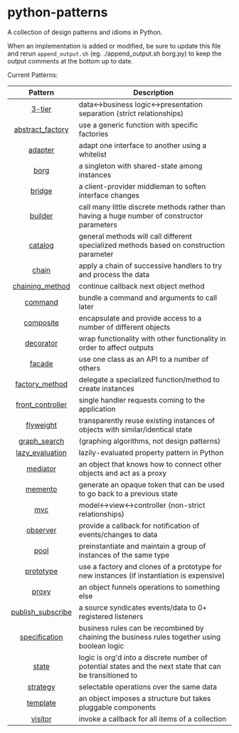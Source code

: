 python-patterns
===============

A collection of design patterns and idioms in Python.

When an implementation is added or modified, be sure to update this file and
rerun `append_output.sh` (eg. ./append_output.sh borg.py) to keep the output
comments at the bottom up to date.

Current Patterns:

| Pattern | Description |
|:-------:| ----------- |
| [3-tier](3-tier.py) | data<->business logic<->presentation separation (strict relationships) |
| [abstract_factory](abstract_factory.py) | use a generic function with specific factories |
| [adapter](adapter.py) | adapt one interface to another using a whitelist |
| [borg](borg.py) | a singleton with shared-state among instances |
| [bridge](bridge.py) | a client-provider middleman to soften interface changes |
| [builder](builder.py) | call many little discrete methods rather than having a huge number of constructor parameters |
| [catalog](catalog.py) | general methods will call different specialized methods based on construction parameter |
| [chain](chain.py) | apply a chain of successive handlers to try and process the data |
| [chaining_method](chaining_method.py) | continue callback next object method |
| [command](command.py) | bundle a command and arguments to call later |
| [composite](composite.py) | encapsulate and provide access to a number of different objects |
| [decorator](decorator.py) | wrap functionality with other functionality in order to affect outputs |
| [facade](facade.py) | use one class as an API to a number of others |
| [factory_method](factory_method.py) | delegate a specialized function/method to create instances |
| [front_controller](front_controller.py) | single handler requests coming to the application |
| [flyweight](flyweight.py) | transparently reuse existing instances of objects with similar/identical state |
| [graph_search](graph_search.py) | (graphing algorithms, not design patterns) |
| [lazy_evaluation](lazy_evaluation.py) | lazily-evaluated property pattern in Python |
| [mediator](mediator.py) | an object that knows how to connect other objects and act as a proxy |
| [memento](memento.py) | generate an opaque token that can be used to go back to a previous state |
| [mvc](mvc.py) | model<->view<->controller (non-strict relationships) |
| [observer](observer.py) | provide a callback for notification of events/changes to data |
| [pool](pool.py) | preinstantiate and maintain a group of instances of the same type |
| [prototype](prototype.py) | use a factory and clones of a prototype for new instances (if instantiation is expensive) |
| [proxy](proxy.py) | an object funnels operations to something else |
| [publish_subscribe](publish_subscribe.py) | a source syndicates events/data to 0+ registered listeners |
| [specification](specification.py) |  business rules can be recombined by chaining the business rules together using boolean logic |
| [state](state.py) | logic is org'd into a discrete number of potential states and the next state that can be transitioned to |
| [strategy](strategy.py) | selectable operations over the same data |
| [template](template.py) | an object imposes a structure but takes pluggable components |
| [visitor](visitor.py) | invoke a callback for all items of a collection |

